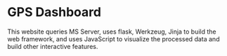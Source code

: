 # GPS Dashboard

This website queries MS Server, uses flask, Werkzeug, Jinja to build the web framework, and uses JavaScript to visualize the processed data and build other interactive features.
